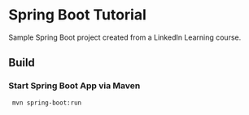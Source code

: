# Spring Boot Tutorial

Sample Spring Boot project created from a LinkedIn Learning course.

## Build

### Start Spring Boot App via Maven
```bash
 mvn spring-boot:run
```